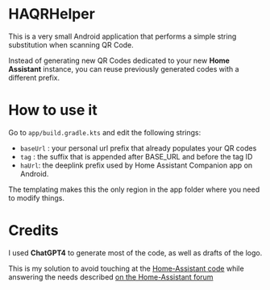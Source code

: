 # HAQRHelper

This is a very small Android application that performs a simple string substitution when scanning QR Code.

Instead of generating new QR Codes dedicated to your new **Home Assistant** instance, you can reuse previously generated codes with a different prefix.

# How to use it

Go to `app/build.gradle.kts` and edit the following strings:
- `baseUrl` : your personal url prefix that already populates your QR codes
- `tag` : the suffix that is appended after BASE_URL and before the tag ID
- `haUrl`: the deeplink prefix used by Home Assistant Companion app on Android.


The templating makes this the only region in the app folder where you need to modify things.

# Credits

I used **ChatGPT4** to generate most of the code, as well as drafts of the logo.

This is my solution to avoid touching at the [Home-Assistant code](https://github.com/home-assistant/android) while answering the needs described [on the Home-Assistant forum](https://community.home-assistant.io/t/is-it-absolutly-necessary-to-use-outside-url-home-assistant-io-tag-for-using-nfc-tags-qr-codes/369800/19)
